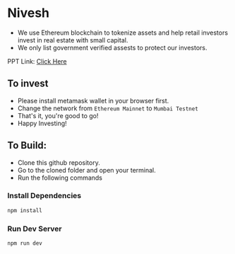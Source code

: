 # Nivesh
* We use Ethereum blockchain to tokenize assets and help retail investors invest in real estate with small capital.
* We only list government verified assests to protect our investors.

PPT Link: [Click Here](https://drive.google.com/file/d/12krxfGX0Hvs-FMbfUTBc4Be0gFgac4f9/view?usp=sharing)

## To invest
* Please install metamask wallet in your browser first.
* Change the network from `Ethereum Mainnet` to `Mumbai Testnet`
* That's it, you're good to go!
* Happy Investing!

## To Build:
* Clone this github repository.
* Go to the cloned folder and open your terminal.
* Run the following commands
### Install Dependencies
```bash
npm install
```

### Run Dev Server
```bash
npm run dev
```
